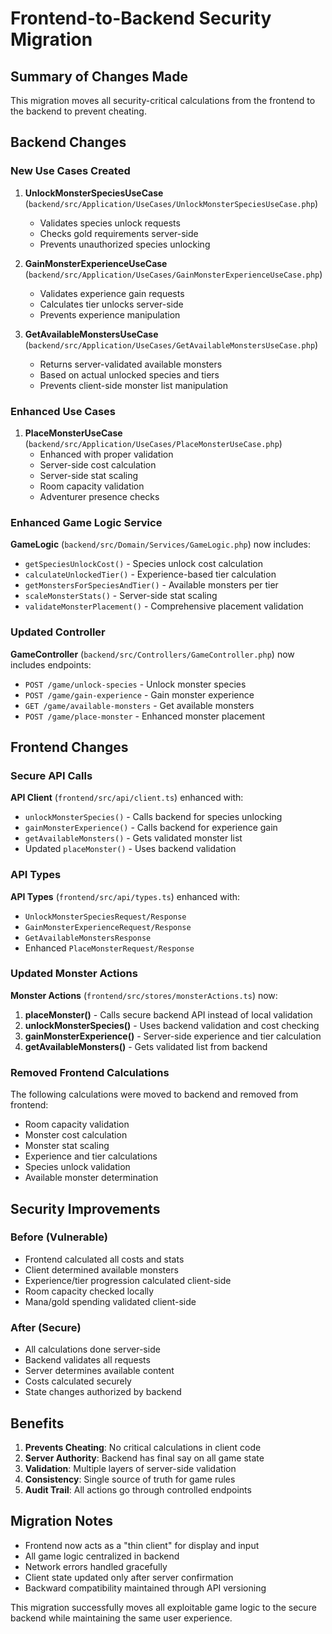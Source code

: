 # Frontend-to-Backend Security Migration

## Summary of Changes Made

This migration moves all security-critical calculations from the frontend to the backend to prevent cheating.

## Backend Changes

### New Use Cases Created

1. **UnlockMonsterSpeciesUseCase** (`backend/src/Application/UseCases/UnlockMonsterSpeciesUseCase.php`)
   - Validates species unlock requests
   - Checks gold requirements server-side
   - Prevents unauthorized species unlocking

2. **GainMonsterExperienceUseCase** (`backend/src/Application/UseCases/GainMonsterExperienceUseCase.php`)
   - Validates experience gain requests
   - Calculates tier unlocks server-side
   - Prevents experience manipulation

3. **GetAvailableMonstersUseCase** (`backend/src/Application/UseCases/GetAvailableMonstersUseCase.php`)
   - Returns server-validated available monsters
   - Based on actual unlocked species and tiers
   - Prevents client-side monster list manipulation

### Enhanced Use Cases

1. **PlaceMonsterUseCase** (`backend/src/Application/UseCases/PlaceMonsterUseCase.php`)
   - Enhanced with proper validation
   - Server-side cost calculation
   - Server-side stat scaling
   - Room capacity validation
   - Adventurer presence checks

### Enhanced Game Logic Service

**GameLogic** (`backend/src/Domain/Services/GameLogic.php`) now includes:

- `getSpeciesUnlockCost()` - Species unlock cost calculation
- `calculateUnlockedTier()` - Experience-based tier calculation  
- `getMonstersForSpeciesAndTier()` - Available monsters per tier
- `scaleMonsterStats()` - Server-side stat scaling
- `validateMonsterPlacement()` - Comprehensive placement validation

### Updated Controller

**GameController** (`backend/src/Controllers/GameController.php`) now includes endpoints:

- `POST /game/unlock-species` - Unlock monster species
- `POST /game/gain-experience` - Gain monster experience  
- `GET /game/available-monsters` - Get available monsters
- `POST /game/place-monster` - Enhanced monster placement

## Frontend Changes

### Secure API Calls

**API Client** (`frontend/src/api/client.ts`) enhanced with:
- `unlockMonsterSpecies()` - Calls backend for species unlocking
- `gainMonsterExperience()` - Calls backend for experience gain
- `getAvailableMonsters()` - Gets validated monster list
- Updated `placeMonster()` - Uses backend validation

### API Types

**API Types** (`frontend/src/api/types.ts`) enhanced with:
- `UnlockMonsterSpeciesRequest/Response` 
- `GainMonsterExperienceRequest/Response`
- `GetAvailableMonstersResponse`
- Enhanced `PlaceMonsterRequest/Response`

### Updated Monster Actions

**Monster Actions** (`frontend/src/stores/monsterActions.ts`) now:

1. **placeMonster()** - Calls secure backend API instead of local validation
2. **unlockMonsterSpecies()** - Uses backend validation and cost checking  
3. **gainMonsterExperience()** - Server-side experience and tier calculation
4. **getAvailableMonsters()** - Gets validated list from backend

### Removed Frontend Calculations

The following calculations were moved to backend and removed from frontend:

- Room capacity validation
- Monster cost calculation  
- Monster stat scaling
- Experience and tier calculations
- Species unlock validation
- Available monster determination

## Security Improvements

### Before (Vulnerable)
- Frontend calculated all costs and stats
- Client determined available monsters
- Experience/tier progression calculated client-side
- Room capacity checked locally
- Mana/gold spending validated client-side

### After (Secure)
- All calculations done server-side
- Backend validates all requests
- Server determines available content
- Costs calculated securely
- State changes authorized by backend

## Benefits

1. **Prevents Cheating**: No critical calculations in client code
2. **Server Authority**: Backend has final say on all game state
3. **Validation**: Multiple layers of server-side validation
4. **Consistency**: Single source of truth for game rules
5. **Audit Trail**: All actions go through controlled endpoints

## Migration Notes

- Frontend now acts as a "thin client" for display and input
- All game logic centralized in backend
- Network errors handled gracefully
- Client state updated only after server confirmation
- Backward compatibility maintained through API versioning

This migration successfully moves all exploitable game logic to the secure backend while maintaining the same user experience.

